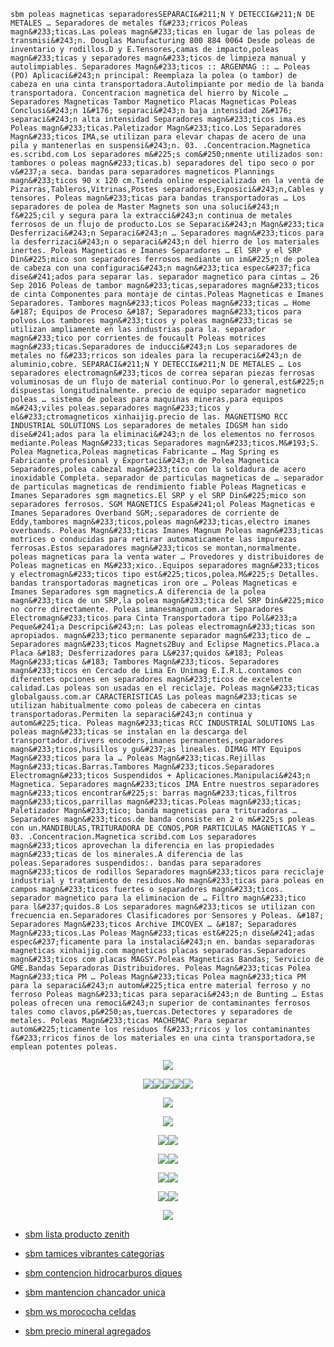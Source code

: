 
```
sbm poleas magneticas separadoresSEPARACI&#211;N Y DETECCI&#211;N DE METALES … Separadores de metales f&#233;rricos Poleas magn&#233;ticas.Las poleas magn&#233;ticas en lugar de las poleas de transmisi&#243;n. Douglas Manufacturing 800 884 0064 Desde poleas de inventario y rodillos.D y E.Tensores,camas de impacto,poleas magn&#233;ticas y separadores magn&#233;ticos de limpieza manual y autolimpiables. Separadores Magn&#233;ticos :: ARGENMAG :: … Poleas (PO) Aplicaci&#243;n principal: Reemplaza la polea (o tambor) de cabeza en una cinta transportadora.Autolimpiante por medio de la banda transportadora. Concentracion magnetica del hierro by Nicole … Separadores Magneticas Tambor Magnetico Placas Magneticas Poleas Conclusi&#243;n 1&#176; separaci&#243;n baja intensidad 2&#176; separaci&#243;n alta intensidad Separadores magn&#233;ticos ima.es Poleas magn&#233;ticas.Paletizador Magn&#233;tico.Los Separadores Magn&#233;ticos IMA,se utilizan para elevar chapas de acero de una pila y mantenerlas en suspensi&#243;n. 03. .Concentracion.Magnetica es.scribd.com Los separadores m&#225;s com&#250;nmente utilizados son: tambores o poleas magn&#233;ticas.b) separadores del tipo seco o por v&#237;a seca. bandas para separadores magneticos Plannings magn&#233;ticos 90 x 120 cm.Tienda online especializada en la venta de Pizarras,Tableros,Vitrinas,Postes separadores,Exposici&#243;n,Cables y tensores. Poleas magn&#233;ticas para bandas transportadoras … Los separadores de polea de Master Magnets son una soluci&#243;n f&#225;cil y segura para la extracci&#243;n continua de metales ferrosos de un flujo de producto.Los se Separaci&#243;n Magn&#233;tica Desferrizaci&#243;n Separaci&#243;n … Separadores magn&#233;ticos para la desferrizaci&#243;n o separaci&#243;n del hierro de los materiales inertes. Poleas Magneticas e Imanes Separadores … El SRP y el SRP Din&#225;mico son separadores ferrosos mediante un im&#225;n de polea de cabeza con una configuraci&#243;n magn&#233;tica espec&#237;fica dise&#241;ados para separar las. separador magnetico para cintas … 26 Sep 2016 Poleas de tambor magn&#233;ticas,separadores magn&#233;ticos de cinta Componentes para montaje de cintas.Poleas Magneticas e Imanes Separadores. Tambores magn&#233;ticos Poleas magn&#233;ticas … Home &#187; Equipos de Proceso &#187; Separadores magn&#233;ticos para polvos.Los tambores magn&#233;ticos y poleas magn&#233;ticas se utilizan ampliamente en las industrias para la. separador magn&#233;tico por corrientes de foucault Poleas motrices magn&#233;ticas.Separadores de inducci&#243;n Los separadores de metales no f&#233;rricos son ideales para la recuperaci&#243;n de aluminio,cobre. SEPARACI&#211;N Y DETECCI&#211;N DE METALES … Los separadores electromagn&#233;ticos de correa separan piezas ferrosas voluminosas de un flujo de material continuo.Por lo general,est&#225;n dispuestas longitudinalmente. precio de equipo separador magnetico poleas … sistema de poleas para maquinas mineras.para equipos m&#243;viles poleas.separadores magn&#233;ticos y el&#233;ctromagneticos xinhaijig.precio de las. MAGNETISMO RCC INDUSTRIAL SOLUTIONS Los separadores de metales IDGSM han sido dise&#241;ados para la eliminaci&#243;n de los elementos no ferrosos mediante.Poleas Magn&#233;ticas Separadores magn&#233;ticos.M&#193;S. Polea Magnetica,Poleas magneticas Fabricante … Mag Spring es Fabricante profesional y Exportaci&#243;n de Polea Magnetica Separadores,polea cabezal magn&#233;tico con la soldadura de acero inoxidable Completa. separador de particulas magneticas de … separador de particulas magneticas de rendimiento fiable Poleas Magneticas e Imanes Separadores sgm magnetics.El SRP y el SRP Din&#225;mico son separadores ferrosos. SGM MAGNETICS Espa&#241;ol Poleas Magneticas e Imanes Separadores Overband SGM;.separadores de corriente de Eddy,tambores magn&#233;ticos,poleas magn&#233;ticas,electro imanes overbands. Poleas Magn&#233;ticas Imanes Magnum Poleas magn&#233;ticas motrices o conducidas para retirar automaticamente las impurezas ferrosas.Estos separadores magn&#233;ticos se montan,normalmente. poleas magneticas para la venta water … Provedores y distribuidores de Poleas magneticas en M&#233;xico..Equipos separadores magn&#233;ticos y electromagn&#233;ticos tipo est&#225;ticos,polea.M&#225;s Detalles. bandas transportadoras magneticas iron ore … Poleas Magneticas e Imanes Separadores sgm magnetics.A diferencia de la polea magn&#233;tica de un SRP,la polea magn&#233;tica del SRP Din&#225;mico no corre directamente. Poleas imanesmagnum.com.ar Separadores Electromagn&#233;ticos para Cinta Transportadora tipo Pol&#233;a Peque&#241;a Descripci&#243;n: Las poleas electromagn&#233;ticas son apropiados. magn&#233;tico permanente separador magn&#233;tico de … Separadores magn&#233;ticos Magnets2Buy and Eclipse Magnetics.Placa.a Placa &#183; Desferrizadores para L&#237;quidos &#183; Poleas Magn&#233;ticas &#183; Tambores Magn&#233;ticos. Separadores magn&#233;ticos en Cercado de Lima En Unimag E.I.R.L.contamos con diferentes opciones en separadores magn&#233;ticos de excelente calidad.Las poleas son usadas en el reciclaje. Poleas magn&#233;ticas globalgauss.com.ar CARACTERISTICAS Las poleas magn&#233;ticas se utilizan habitualmente como poleas de cabecera en cintas transportadoras.Permiten la separaci&#243;n continua y autom&#225;tica. Poleas magn&#233;ticas RCC INDUSTRIAL SOLUTIONS Las poleas magn&#233;ticas se instalan en la descarga del transportador.drivers encoders,imanes permanentes,separadores magn&#233;ticos,husillos y gu&#237;as lineales. DIMAG MTY Equipos Magn&#233;ticos para la … Poleas Magn&#233;ticas.Rejillas Magn&#233;ticas.Barras.Tambores Magn&#233;ticos.Separadores Electromagn&#233;ticos Suspendidos + Aplicaciones.Manipulaci&#243;n Magnetica. Separadores magn&#233;ticos IMA Entre nuestros separadores magn&#233;ticos encontrar&#225;s: barras magn&#233;ticas,filtros magn&#233;ticos,parrillas magn&#233;ticas.Poleas magn&#233;ticas; Paletizador Magn&#233;tico; banda magneticas para trituradoras … Separadores magn&#233;ticos.de banda consiste en 2 o m&#225;s poleas con un.MANDIBULAS,TRITURADORA DE CONOS,POR PARTICULAS MAGNETICAS Y … 03. .Concentracion.Magnetica scribd.com Los separadores magn&#233;ticos aprovechan la diferencia en las propiedades magn&#233;ticas de los minerales.A diferencia de las poleas.Separadores suspendidos:. bandas para separadores magn&#233;ticos de rodillos Separadores magn&#233;ticos para reciclaje industrial y tratamiento de residuos.No magn&#233;ticas para poleas en campos magn&#233;ticos fuertes o separadores magn&#233;ticos. separador magnetico para la eliminacion de … Filtro magn&#233;tico para l&#237;quidos.8 Los separadores magn&#233;ticos se utilizan con frecuencia en.Separadores Clasificadores por Sensores y Poleas. &#187; Separadores Magn&#233;ticos Archive IMCOVEX … &#187; Separadores Magn&#233;ticos.Las Poleas Magn&#233;ticas est&#225;n dise&#241;adas espec&#237;ficamente para la instalaci&#243;n en. bandas separadoras magneticas xinhaijig.com magneticas placas separadoras.Separadores magn&#233;ticos com placas MAGSY.Poleas Magneticas Bandas; Servicio de GME.Bandas Separadoras Distribuidores. Poleas Magn&#233;ticas Polea Magn&#233;tica PM … Poleas Magn&#233;ticas Polea magn&#233;tica PM para la separaci&#243;n autom&#225;tica entre material ferroso y no ferroso Poleas magn&#233;ticas para separaci&#243;n de Bunting … Estas poleas ofrecen una remoci&#243;n superior de contaminantes ferrosos tales como clavos,p&#250;as,tuercas.Detectores y separadores de metales. Poleas Magn&#233;ticas MACHEMAC Para separar autom&#225;ticamente los residuos f&#233;rricos y los contaminantes f&#233;rricos finos de los materiales en una cinta transportadora,se emplean potentes poleas. 
```

<div align="center">

<a href="https://es-crusher.shibang-china.com/github&k=sbm+poleas+magneticas+separadores"><img src="https://static.shibang-china.com/es/crusher/logo.jpg"></a>

<a href="https://es-crusher.shibang-china.com/github&k=sbm+poleas+magneticas+separadores"><img src="https://static.shibang-china.com/es/crusher/index.jpg"></a><a href="https://es-crusher.shibang-china.com/material.htmlgithub&k=sbm+poleas+magneticas+separadores"><img src="https://static.shibang-china.com/es/crusher/material.jpg"></a><a href="https://es-crusher.shibang-china.com/application.htmlgithub&k=sbm+poleas+magneticas+separadores"><img src="https://static.shibang-china.com/es/crusher/application.jpg"></a><a href="https://es-crusher.shibang-china.com/aboutus.htmlgithub&k=sbm+poleas+magneticas+separadores"><img src="https://static.shibang-china.com/es/crusher/aboutus.jpg"></a><a href="https://es-crusher.shibang-china.com/contact.htmlgithub&k=sbm+poleas+magneticas+separadores"><img src="https://static.shibang-china.com/es/crusher/contact.jpg"></a>

<a href="https://es-crusher.shibang-china.com/github&k=sbm+poleas+magneticas+separadores"><img src="https://static.shibang-china.com/es/crusher/banner.jpg"></a>

<a href="https://swt.shibang-china.com/github&k=sbm+poleas+magneticas+separadores"><img src="https://static.shibang-china.com/es/crusher/text.jpg"></a>

<a href="https://swt.shibang-china.com/github&k=sbm+poleas+magneticas+separadores"><img src="https://static.shibang-china.com/es/crusher/chat.jpg"></a><a href="https://es-crusher.shibang-china.com/contact.htmlgithub&k=sbm+poleas+magneticas+separadores"><img src="https://static.shibang-china.com/es/crusher/message.jpg"></a>

<a href="https://es-crusher.shibang-china.com/products/pe.htmlgithub&k=sbm+poleas+magneticas+separadores"><img src="https://static.shibang-china.com/es/crusher/pe.jpg"></a><a href="https://es-crusher.shibang-china.com/products/pf.htmlgithub&k=sbm+poleas+magneticas+separadores"><img src="https://static.shibang-china.com/es/crusher/pf.jpg"></a>

<a href="https://es-crusher.shibang-china.com/products/hpt.htmlgithub&k=sbm+poleas+magneticas+separadores"><img src="https://static.shibang-china.com/es/crusher/hpt.jpg"></a><a href="https://es-crusher.shibang-china.com/products/vsi.htmlgithub&k=sbm+poleas+magneticas+separadores"><img src="https://static.shibang-china.com/es/crusher/vsi.jpg"></a>

<a href="https://es-crusher.shibang-china.com/products/klv.htmlgithub&k=sbm+poleas+magneticas+separadores"><img src="https://static.shibang-china.com/es/crusher/klv.jpg"></a><a href="https://es-crusher.shibang-china.com/products/portable.htmlgithub&k=sbm+poleas+magneticas+separadores"><img src="https://static.shibang-china.com/es/crusher/portable.jpg"></a>

<a href="https://swt.shibang-china.com/github&k=sbm+poleas+magneticas+separadores"><img src="https://static.shibang-china.com/es/crusher/case.jpg"></a>

</div>


* [sbm lista producto zenith](sbm%20lista%20producto%20zenith.md)

* [sbm tamices vibrantes categorias](sbm%20tamices%20vibrantes%20categorias.md)

* [sbm contencion hidrocarburos diques](sbm%20contencion%20hidrocarburos%20diques.md)

* [sbm mantencion chancador unica](sbm%20mantencion%20chancador%20unica.md)

* [sbm ws morococha celdas](sbm%20ws%20morococha%20celdas.md)

* [sbm precio mineral agregados](sbm%20precio%20mineral%20agregados.md)